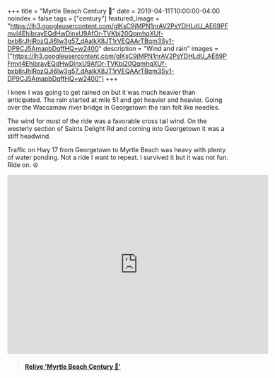 +++
title =  "Myrtle Beach Century 💯"
date = 2019-04-11T10:00:00-04:00
noindex = false
tags = ["century"]
featured_image = "https://lh3.googleusercontent.com/glKsC9jMPN1nrAV2PsYDHLdU_AE69PFmvI4EhibrayEQdHwDinxU9AfOr-TVKbj20QqmhqXUf-bxb8rJhlRozQJi6lw3g57_dAalkX8JT1rVEQAArTBqm3Sy1-DP9CJ5AmapbDqffHQ=w2400"
description = "Wind and rain"
images = ["https://lh3.googleusercontent.com/glKsC9jMPN1nrAV2PsYDHLdU_AE69PFmvI4EhibrayEQdHwDinxU9AfOr-TVKbj20QqmhqXUf-bxb8rJhlRozQJi6lw3g57_dAalkX8JT1rVEQAArTBqm3Sy1-DP9CJ5AmapbDqffHQ=w2400"]
+++

I knew I was going to get rained on but it was much heavier than anticipated. The rain started at mile 51 and got heavier and heavier. Going over the Waccamaw river bridge in Georgetown the rain felt like needles.

The wind for most of the ride was a favorable cross tail wind. On the westerly section of Saints Delight Rd and coming into Georgetown it was a stiff headwind.

Traffic on Hwy 17 from Georgetown to Myrtle Beach was heavy with plenty of water ponding. Not a ride I want to repeat. I survived it but it was not fun. Ride on. ☮

<iframe height='405' width='590' frameborder='0' allowtransparency='true' scrolling='no' src='https://www.strava.com/activities/2301881266/embed/8cadf88d00da7250e81ccd666c28ddb6500c154e'></iframe>

<blockquote class="embedly-card" data-card-controls="0" data-card-key="f1631a41cb254ca5b035dc5747a5bd75"><h4><a href="https://www.relive.cc/view/2301881266?r=embed-site">Relive 'Myrtle Beach Century 💯'</a></h4></blockquote>
        <script async src="https://cdn.embedly.com/widgets/platform.js" charset="UTF-8"></script>
